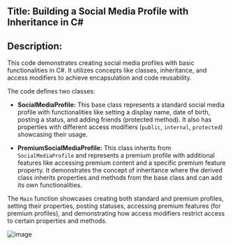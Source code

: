 ## Title: Building a Social Media Profile with Inheritance in C#

## Description:

This code demonstrates creating social media profiles with basic functionalities in C#. It utilizes concepts like classes, inheritance, and access modifiers to achieve encapsulation and code reusability.

The code defines two classes:

  - **SocialMediaProfile:** This base class represents a standard social media profile with functionalities like setting a display name, date of birth, posting a status, and adding friends (protected method). It also has properties with different access modifiers (`public`, `internal`, `protected`) showcasing their usage.

  - **PremiumSocialMediaProfile:** This class inherits from `SocialMediaProfile` and represents a premium profile with additional features like accessing premium content and a specific premium feature property. It demonstrates the concept of inheritance where the derived class inherits properties and methods from the base class and can add its own functionalities.

The `Main` function showcases creating both standard and premium profiles, setting their properties, posting statuses, accessing premium features (for premium profiles), and demonstrating how access modifiers restrict access to certain properties and methods.

![image](https://github.com/sonia-devprose/Building-a-Social-Media-Profile/assets/161012720/9844cc50-281b-47c0-ac9b-fe30ffcc0b6c)


